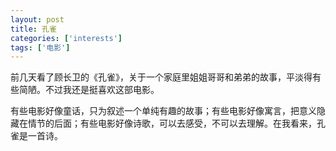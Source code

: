 ```yaml
---
layout: post
title: 孔雀
categories: ['interests']
tags: ['电影']
---
```



前几天看了顾长卫的《孔雀》，关于一个家庭里姐姐哥哥和弟弟的故事，平淡得有些简陋。不过我还是挺喜欢这部电影。

有些电影好像童话，只为叙述一个单纯有趣的故事；有些电影好像寓言，把意义隐藏在情节的后面；有些电影好像诗歌，可以去感受，不可以去理解。在我看来，孔雀是一首诗。

